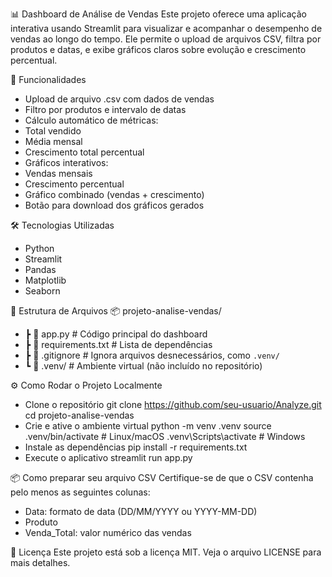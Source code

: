📊 Dashboard de Análise de Vendas
Este projeto oferece uma aplicação interativa usando Streamlit para visualizar e acompanhar o desempenho de vendas ao longo do tempo. Ele permite o upload de arquivos CSV, filtra por produtos e datas, e exibe gráficos claros sobre evolução e crescimento percentual.


🚀 Funcionalidades
- Upload de arquivo .csv com dados de vendas
- Filtro por produtos e intervalo de datas
- Cálculo automático de métricas:
- Total vendido
- Média mensal
- Crescimento total percentual
- Gráficos interativos:
- Vendas mensais
- Crescimento percentual
- Gráfico combinado (vendas + crescimento)
- Botão para download dos gráficos gerados

🛠️ Tecnologias Utilizadas
- Python
- Streamlit
- Pandas
- Matplotlib
- Seaborn

📁 Estrutura de Arquivos
📦 projeto-analise-vendas/
* ┣ 📜 app.py                # Código principal do dashboard
* ┣ 📜 requirements.txt      # Lista de dependências
* ┣ 📜 .gitignore            # Ignora arquivos desnecessários, como `.venv/`
* ┗ 📁 .venv/                # Ambiente virtual (não incluído no repositório)



⚙️ Como Rodar o Projeto Localmente
- Clone o repositório
git clone https://github.com/seu-usuario/Analyze.git
cd projeto-analise-vendas
- Crie e ative o ambiente virtual
python -m venv .venv
source .venv/bin/activate      # Linux/macOS
.venv\Scripts\activate         # Windows
- Instale as dependências
pip install -r requirements.txt
- Execute o aplicativo
streamlit run app.py



📦 Como preparar seu arquivo CSV
Certifique-se de que o CSV contenha pelo menos as seguintes colunas:
- Data: formato de data (DD/MM/YYYY ou YYYY-MM-DD)
- Produto
- Venda_Total: valor numérico das vendas

📑 Licença
Este projeto está sob a licença MIT. Veja o arquivo LICENSE para mais detalhes.

